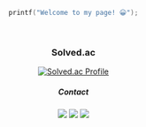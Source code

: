<div align="center">

```C
printf("Welcome to my page! 😀");
```
  
<br>
  
### **Solved.ac**
[![Solved.ac Profile](http://mazassumnida.wtf/api/generate_badge?boj=qoralsdn505)](https://solved.ac/qoralsdn505)
  
##### **Contact**
<p>
  <a href="https://www.ajou.ac.kr/kr/index.do" target="_blank"><img src="https://img.shields.io/badge/Ajou Univ-144B87?style=flat-square&logo=googlescholar&logoColor=white"/></a>
  <a href="https://www.instagram.com/qoralsdn55/" target="_blank"><img src="https://img.shields.io/badge/qoralsdn55-CB3F7C?style=flat-square&logo=Instagram&logoColor=white"/></a>
  <a href="mailto:qoralsdn505@gmail.com" target="_blank"><img src="https://img.shields.io/badge/qoralsdn505@gmail.com-EA4335?style=flat-square&logo=Gmail&logoColor=white"/></a>
</p>
</div>
